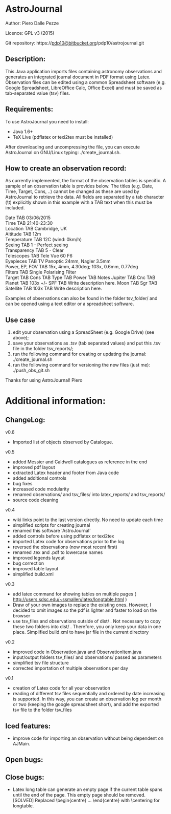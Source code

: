 
# AstroJournal

Author: Piero Dalle Pezze

Licence: GPL v3 (2015)

Git repository: https://pdp10@bitbucket.org/pdp10/astrojournal.git



## Description:
This Java application imports files containing astronomy observations 
and generates an integrated journal document in PDF format using Latex. 
Observation files can be edited using a common Spreadsheet software 
(e.g. Google Spreadsheet, LibreOffice Calc, Office Excel) and must be 
saved as tab-separated value (tsv) files.



## Requirements:
To use AstroJournal you need to install:

- Java 1.6+
- TeX Live (pdflatex or texi2tex must be installed)

After downloading and uncompressing the file, you can execute AstroJournal 
on GNU/Linux typing: ./create_journal.sh.



## How to create an observation record:
As currently implemented, the format of the observation tables is 
specific. A sample of an observation table is provides below. The 
titles (e.g. Date, Time, Target, Cons, ..) cannot be changed as these 
are used by AstroJournal to retrieve the data. All fields are separated 
by a tab character (\t) explicitly shown in this example with a TAB text 
when this must be included.  

Date TAB 03/06/2015			
Time TAB 21:40-23:30			
Location TAB Cambridge, UK			
Altitude TAB 12m			
Temperature TAB 12C (wind: 0km/h)			
Seeing TAB 1 - Perfect seeing			
Transparency TAB 5 - Clear			
Telescopes TAB Tele Vue 60 F6			
Eyepieces TAB TV Panoptic 24mm, Nagler 3.5mm			
Power, EP, FOV TAB 15x, 4mm, 4.30deg; 103x, 0.6mm, 0.77deg		
Filters TAB Single Polarising Filter			
Target TAB Cons TAB Type TAB Power TAB Notes
Jupiter TAB Cnc TAB Planet TAB 103x +/- SPF TAB Write description here.
Moon TAB Sgr TAB Satellite TAB 103x TAB Write description here.

Examples of observations can also be found in the folder tsv_folder/ and 
can be opened using a text editor or a spreadsheet software.



## Use case

1. edit your observation using a SpreadSheet (e.g. Google Drive) (see above);
2. save your observations as .tsv (tab separated values) and put this .tsv file in the 
folder tsv_reports/;
3. run the following command for creating or updating the journal: ./create_journal.sh
4. run the following command for versioning the new files (just me): ./push_obs_git.sh



Thanks for using AstroJournal!
Piero





# Additional information:

## ChangeLog:

v0.6

- Imported list of objects observed by Catalogue.

v0.5

- added Messier and Caldwell catalogues as reference in the end
- improved pdf layout
- extracted Latex header and footer from Java code
- added additional controls
- bug fixes
- increased code modularity
- renamed observations/ and tsv_files/ into latex_reports/ and tsv_reports/
- source code cleaning

v0.4

- wiki links point to the last version directly. No need to update each time 
- simplified scripts for creating journal
- renamed this software 'AstroJournal'
- added controls before using pdflatex or texi2tex
- imported Latex code for observations prior to the log
- reversed the observations (now most recent first)
- renamed .tex and .pdf to lowercase names
- improved legends layout
- bug correction
- improved table layout
- simplified build.xml

v0.3

- add latex command for showing tables on multiple pages 
( http://users.sdsc.edu/~ssmallen/latex/longtable.html )
- Draw of your own images to replace the existing ones. However, I 
decided to omit images so the pdf is lighter and faster to load on the browser
- use tsv_files and observations outside of dist/ . Not necessary to copy 
these two folders into dist/ . Therefore, you only keep your data in one 
place. Simplified build.xml to have jar file in the current directory

v0.2

- improved code in Observation.java and ObservationItem.java
- input/output folders tsv_files/ and observations/ passed as parameters
- simplified tsv file structure
- corrected importation of multiple observations per day

v0.1

- creation of Latex code for all your observation
- reading of different tsv files sequentially and ordered by date increasing 
is supported. In this way, you can create an observation log per month or 
two (keeping the google spreadsheet short), and add the exported tsv file 
to the folder tsv_files



## Iced features:

- improve code for importing an observation without being dependent on AJMain.



## Open bugs:



## Close bugs:

- Latex long table can generate an empty page if the current table spans 
until the end of the page. This empty page should be removed. [SOLVED] 
Replaced \begin{centre} ... \end{centre} with \centering for longtable.
